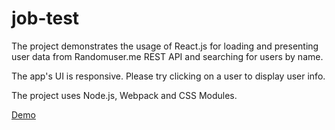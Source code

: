 # job-test

The project demonstrates the usage of React.js for loading and presenting user data from Randomuser.me REST API and searching for users by name.

The app's UI is responsive. Please try clicking on a user to display user info.

The project uses Node.js, Webpack and CSS Modules.

[Demo](https://opudrovs.github.io/job-test/)
